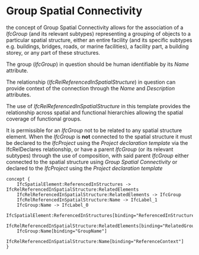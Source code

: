 Group Spatial Connectivity
==========================

the concept of Group Spatial Connectivity allows for the association of a _IfcGroup_ (and its relevant subtypes) representing a grouping of objects to a particular spatial structure, either an entire facility (and its specific subtypes e.g. buildings, bridges, roads, or marine facilities), a facility part, a building storey, or any part of these structures.

The group (_IfcGroup_) in question should be human identifiable by its _Name_ attribute.

The relationship (_IfcRelReferencedInSpatialStructure_) in question can provide context of the connection through the _Name_ and _Description_ attributes.

The use of _IfcRelReferencedInSpatialStructure_ in this template provides the relationship across spatial and functional hierarchies allowing the spatial coverage of functional groups.

It is permissible for an _IfcGroup_ not to be related to any spatial structure element. When the _IfcGroup_ is **not** connected to the spatial structure it must be declared to the _IfcProject_ using the _Project declaration template_ via the IfcRelDeclares relationship, or have a parent _IfcGroup_ (or its relevant subtypes) through the use of composition, with said parent _IfcGroup_ either connected to the spatial structure using _Group Spatial Connectivity_ or declared to the _IfcProject_ using the _Project declaration template_

```
concept {
    IfcSpatialElement:ReferencedInStructures -> IfcRelReferencedInSpatialStructure:RelatedElements
    IfcRelReferencedInSpatialStructure:RelatedElements -> IfcGroup
    IfcRelReferencedInSpatialStructure:Name -> IfcLabel_1
    IfcGroup:Name -> IfcLabel_0
    IfcSpatialElement:ReferencedInStructures[binding="ReferencedInStructures"]
    IfcRelReferencedInSpatialStructure:RelatedElements[binding="RelatedGroups"]
    IfcGroup:Name[binding="GroupName"]
    IfcRelReferencedInSpatialStructure:Name[binding="ReferenceContext"]
}
```
